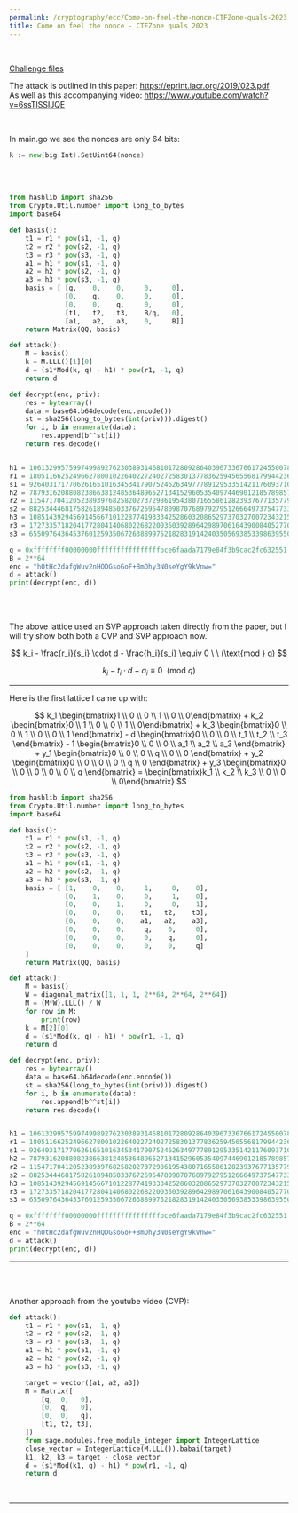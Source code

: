 ```yaml
---
permalink: /cryptography/ecc/Come-on-feel-the-nonce-CTFZone-quals-2023
title: Come on feel the nonce - CTFZone quals 2023
---
```


<br>

[Challenge files](https://github.com/Connor-McCartney/CTF_Files/tree/main/2023/CTFZone-quals/Come_on_feel_the_nonce)

The attack is outlined in this paper: <https://eprint.iacr.org/2019/023.pdf>
<br>
As well as this accompanying video: <https://www.youtube.com/watch?v=6ssTlSSIJQE>

<br>

In main.go we see the nonces are only 64 bits:

```go
k := new(big.Int).SetUint64(nonce)
```

<br>


<br>

```python
from hashlib import sha256
from Crypto.Util.number import long_to_bytes
import base64

def basis():
    t1 = r1 * pow(s1, -1, q)
    t2 = r2 * pow(s2, -1, q)
    t3 = r3 * pow(s3, -1, q)
    a1 = h1 * pow(s1, -1, q)
    a2 = h2 * pow(s2, -1, q)
    a3 = h3 * pow(s3, -1, q)
    basis = [ [q,    0,    0,     0,     0],
              [0,    q,    0,     0,     0],
              [0,    0,    q,     0,     0],
              [t1,   t2,   t3,    B/q,   0],
              [a1,   a2,   a3,    0,     B]]
    return Matrix(QQ, basis)

def attack():
    M = basis()
    k = M.LLL()[1][0]
    d = (s1*Mod(k, q) - h1) * pow(r1, -1, q)
    return d

def decrypt(enc, priv):
    res = bytearray()
    data = base64.b64decode(enc.encode())
    st = sha256(long_to_bytes(int(priv))).digest()
    for i, b in enumerate(data):
        res.append(b^^st[i])
    return res.decode()


h1 = 106132995759974998927623038931468101728092864039673367661724550078579493516352
r1 = 18051166252496627800102264022724027258301377836259456556817994423615643066667
s1 = 92640317177062616510163453417907524626349777891295335142117609371090060820235
h2 = 7879316208808238663812485364896527134152960535409744690121857898575626153029
r2 = 115471704120523893976825820273729861954380716558612823937677135779401972000099
s2 = 88253444681758261894850337672595478098707689792795126664973754773335910861625
h3 = 108514392945691456671012287741933342528603208652973703270072343215378534310088
r3 = 17273357182041772804140680226822003503928964298970616439008405277082716423350
s3 = 65509764364537601259350672638899752182831914240350569385339863955089362099960

q = 0xffffffff00000000ffffffffffffffffbce6faada7179e84f3b9cac2fc632551
B = 2**64
enc = "hOtHc2dafgWuv2nHQDGsoGoF+BmDhy3N0seYgY9kVnw="
d = attack()
print(decrypt(enc, d))
```



<br>

<br>


The above lattice used an SVP approach taken directly from the paper, but I will try show both both a CVP and SVP approach now.


$$
k_i - \frac{r_i}{s_i} \cdot d - \frac{h_i}{s_i} \equiv 0 \ \ (\text{mod } q)
$$



$$
k_i - t_i \cdot d - a_i \equiv 0 \ \ (\text{mod } q)
$$


---

Here is the first lattice I came up with:

$$
k_1 \begin{bmatrix}1  \\ 0 \\ 0 \\ 1 \\ 0 \\ 0\end{bmatrix}  + 
k_2 \begin{bmatrix}0  \\ 1 \\ 0 \\ 0 \\ 1 \\ 0\end{bmatrix}  + 
k_3 \begin{bmatrix}0  \\ 0 \\ 1 \\ 0 \\ 0 \\ 1 \end{bmatrix} -    
d   \begin{bmatrix}0  \\ 0 \\ 0 \\ t_1 \\ t_2 \\ t_3 \end{bmatrix}  -
1   \begin{bmatrix}0  \\ 0 \\ 0 \\ a_1 \\ a_2 \\ a_3 \end{bmatrix}  +  
y_1 \begin{bmatrix}0  \\ 0 \\ 0 \\ q \\ 0 \\ 0 \end{bmatrix} +
y_2 \begin{bmatrix}0  \\ 0 \\ 0 \\ 0 \\ q \\ 0 \end{bmatrix} +
y_3 \begin{bmatrix}0  \\ 0 \\ 0 \\ 0 \\ 0 \\ q \end{bmatrix} 
=   \begin{bmatrix}k_1  \\ k_2  \\ k_3 \\ 0 \\ 0 \\ 0\end{bmatrix}
$$

```python
from hashlib import sha256
from Crypto.Util.number import long_to_bytes
import base64

def basis():
    t1 = r1 * pow(s1, -1, q)
    t2 = r2 * pow(s2, -1, q)
    t3 = r3 * pow(s3, -1, q)
    a1 = h1 * pow(s1, -1, q)
    a2 = h2 * pow(s2, -1, q)
    a3 = h3 * pow(s3, -1, q)
    basis = [ [1,    0,    0,     1,     0,    0],
              [0,    1,    0,     0,     1,    0],
              [0,    0,    1,     0,     0,    1],
              [0,    0,    0,    t1,   t2,    t3],
              [0,    0,    0,    a1,   a2,    a3],
              [0,    0,    0,     q,    0,     0],
              [0,    0,    0,     0,    q,     0],
              [0,    0,    0,     0,    0,     q]
    ]
    return Matrix(QQ, basis)

def attack():
    M = basis()
    W = diagonal_matrix([1, 1, 1, 2**64, 2**64, 2**64])
    M = (M*W).LLL() / W
    for row in M:
        print(row)
    k = M[2][0]
    d = (s1*Mod(k, q) - h1) * pow(r1, -1, q)
    return d

def decrypt(enc, priv):
    res = bytearray()
    data = base64.b64decode(enc.encode())
    st = sha256(long_to_bytes(int(priv))).digest()
    for i, b in enumerate(data):
        res.append(b^^st[i])
    return res.decode()


h1 = 106132995759974998927623038931468101728092864039673367661724550078579493516352
r1 = 18051166252496627800102264022724027258301377836259456556817994423615643066667
s1 = 92640317177062616510163453417907524626349777891295335142117609371090060820235
h2 = 7879316208808238663812485364896527134152960535409744690121857898575626153029
r2 = 115471704120523893976825820273729861954380716558612823937677135779401972000099
s2 = 88253444681758261894850337672595478098707689792795126664973754773335910861625
h3 = 108514392945691456671012287741933342528603208652973703270072343215378534310088
r3 = 17273357182041772804140680226822003503928964298970616439008405277082716423350
s3 = 65509764364537601259350672638899752182831914240350569385339863955089362099960

q = 0xffffffff00000000ffffffffffffffffbce6faada7179e84f3b9cac2fc632551
B = 2**64
enc = "hOtHc2dafgWuv2nHQDGsoGoF+BmDhy3N0seYgY9kVnw="
d = attack()
print(decrypt(enc, d))
```

---

<br>

<br>

Another approach from the youtube video (CVP):

```python
def attack():
    t1 = r1 * pow(s1, -1, q)
    t2 = r2 * pow(s2, -1, q)
    t3 = r3 * pow(s3, -1, q)
    a1 = h1 * pow(s1, -1, q)
    a2 = h2 * pow(s2, -1, q)
    a3 = h3 * pow(s3, -1, q)

    target = vector([a1, a2, a3])
    M = Matrix([
        [q,  0,   0],
        [0,  q,   0],
        [0,  0,   q],
        [t1, t2, t3],
    ])
    from sage.modules.free_module_integer import IntegerLattice
    close_vector = IntegerLattice(M.LLL()).babai(target)
    k1, k2, k3 = target - close_vector
    d = (s1*Mod(k1, q) - h1) * pow(r1, -1, q)
    return d
```

<br>

---

<br>
